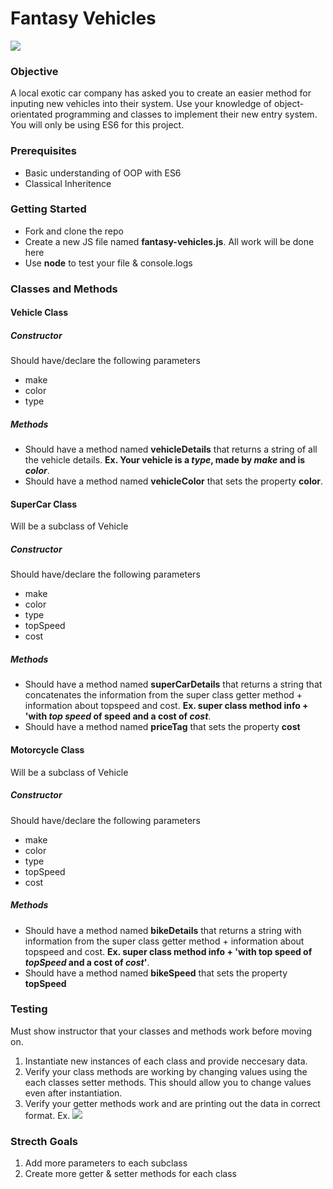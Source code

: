 # Fantasy Vehicles
![](http://i.imgur.com/OFgk7IP.png)

### Objective
  A local exotic car company has asked you to create an easier method for inputing new vehicles into their system. Use your knowledge of object-orientated programming and classes to implement their new entry system. You will only be using ES6 for this project.
  
### Prerequisites
- Basic understanding of OOP with ES6
- Classical Inheritence
  
### Getting Started
- Fork and clone the repo
- Create a new JS file named **fantasy-vehicles.js**. All work will be done here
- Use **node** to test your file & console.logs
  
### Classes and Methods

#### Vehicle Class

##### Constructor
 Should have/declare the following parameters
  - make
  - color
  - type
  
##### Methods
- Should have a method named **vehicleDetails** that returns a string of all the vehicle details. **Ex. Your vehicle is a *type*, made by *make*  and is *color***.
- Should have a method named **vehicleColor** that sets the property **color**.

#### SuperCar Class
  Will be a subclass of Vehicle
  
  ##### Constructor
  Should have/declare the following parameters
  - make
  - color
  - type
  - topSpeed
  - cost
  
  ##### Methods
  - Should have a method named **superCarDetails** that returns a string that concatenates the information from the super class getter method + information about topspeed and cost. **Ex. super class method info + 'with *top speed* of speed and a cost of *cost***.
  - Should have a method named **priceTag** that sets the property **cost**
  
  #### Motorcycle Class
  Will be a subclass of Vehicle
  
  ##### Constructor
  Should have/declare the following parameters
  - make
  - color
  - type
  - topSpeed
  - cost
  
  ##### Methods
  - Should have a method named **bikeDetails** that returns a string with information from the super class getter method + information about topspeed and cost. **Ex. super class method info + 'with top speed of *topSpeed* and a cost of *cost*'**.
  - Should have a method named **bikeSpeed** that sets the property **topSpeed**
  
  ### Testing
   Must show instructor that your classes and methods work before moving on.
  1. Instantiate new instances of each class and provide neccesary data.
  2. Verify your class methods are working by changing values using the each classes setter methods. This should allow you to change values even after instantiation.
  3. Verify your getter methods work and are printing out the data in correct format. Ex.
  ![](http://i.imgur.com/IAX0jIA.png)
  
  
  ### Strecth Goals
  1. Add more parameters to each subclass 
  2. Create more getter & setter methods for each class
